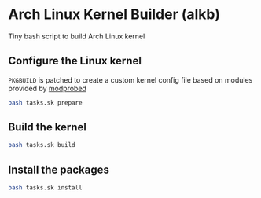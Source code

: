 # Arch Linux Kernel Builder (alkb)

Tiny bash script to build Arch Linux kernel

## Configure the Linux kernel

`PKGBUILD` is patched to create a custom kernel config file based on modules provided by [modprobed](https://wiki.archlinux.org/title/Modprobed-db)

```sh
bash tasks.sk prepare
```

## Build the kernel
```sh
bash tasks.sk build
```

## Install the packages
```sh
bash tasks.sk install
```
